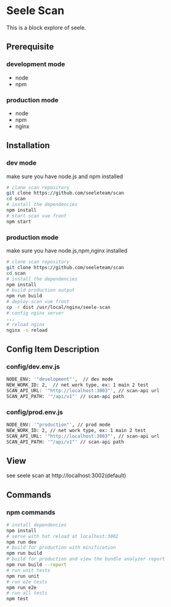 # Seele Scan

This is a block explore of seele.

## Prerequisite
### development mode
* node
* npm
### production mode
* node
* npm
* nginx

## Installation
### dev mode
make sure you have node.js and npm installed
``` bash
# clone scan repository
git clone https://github.com/seeleteam/scan
cd scan
# install the dependencies
npm install
# start scan vue front
npm start
```
### production mode
make sure you have node.js,npm,nginx installed
``` bash
# clone scan repository
git clone https://github.com/seeleteam/scan
cd scan
# install the dependencies
npm install
# build production output
npm run build
# deploy scan vue front
cp -r dist /usr/local/nginx/seele-scan
# config nginx server
...
# reload nginx
nginx -s reload
```

## Config Item Description
### config/dev.env.js
``` bash
NODE_ENV: '"development"',  // dev mode
NEW_WORK_ID: 2,  // net work type, ex: 1 main 2 test
SCAN_API_URL: '"http://localhost:3003"', // scan-api url
SCAN_API_PATH: '"/api/v1"' // scan-api path
```
### config/prod.env.js
``` bash
NODE_ENV: '"production"', // prod mode
NEW_WORK_ID: 2, // net work type, ex: 1 main 2 test
SCAN_API_URL: '"http://localhost:3003"', // scan-api url
SCAN_API_PATH: '"/api/v1"' // scan-api path
```

## View
see seele scan at http://localhost:3002(default)

## Commands
### npm commands
``` bash
# install dependencies
npm install
# serve with hot reload at localhost:3002
npm run dev
# build for production with minification
npm run build
# build for production and view the bundle analyzer report
npm run build --report
# run unit tests
npm run unit
# run e2e tests
npm run e2e
# run all tests
npm test
```
